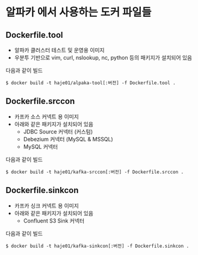 # 알파카 에서 사용하는 도커 파일들

## Dockerfile.tool

- 알파카 클러스터 테스트 및 운영용 이미지
- 우분투 기반으로 vim, curl, nslookup, nc, python 등의 패키지가 설치되어 있음

다음과 같이 빌드

```
$ docker build -t haje01/alpaka-tool[:버전] -f Dockerfile.tool .
```

## Dockerfile.srccon

- 카프카 소스 커넥트 용 이미지
- 아래와 같은 패키지가 설치되어 있음
  - JDBC Source 커넥터 (커스텀)
  - Debezium 커넥터 (MySQL & MSSQL)
  - MySQL 커넥터

다음과 같이 빌드

```
$ docker build -t haje01/kafka-srccon[:버전] -f Dockerfile.srccon .
```

## Dockerfile.sinkcon

- 카프카 싱크 커넥트 용 이미지
- 아래와 같은 패키지가 설치되어 있음
  - Confluent S3 Sink 커넥터

다음과 같이 빌드

```
$ docker build -t haje01/kafka-sinkcon[:버전] -f Dockerfile.sinkcon .
```
